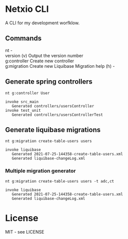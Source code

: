# Netxio CLI
A CLI for my development worfklow.

## Commands
  nt              -                              
  version (v)     Output the version number      
  g:controller    Create new controller          
  g:migration     Create new Liquibase Migration 
  help (h)        -   

## Generate spring controllers

```nt g:controller User```
```shell 
invoke src_main
   Generated controllers/usersController
invoke test_unit
   Generated controllers/usersControllerTest
```
## Generate liquibase migrations

`nt g:migration create-table-users users`
```shell 
invoke liquibase
   Generated 2021-07-25-144358-create-table-users.xml
   Generated liquibase-changeLog.xml
```

### Multiple migration generator
`nt g:migration create-table-users users -t adc,ct`
```shell 
invoke liquibase
   Generated 2021-07-25-144358-create-table-users.xml
   Generated liquibase-changeLog.xml
```

# License
MIT - see LICENSE

